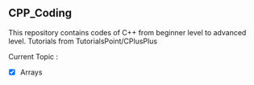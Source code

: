 ## CPP_Coding

This repository contains codes of C++ from beginner level to advanced level.
Tutorials from TutorialsPoint/CPlusPlus

Current Topic :
-[x] Arrays
